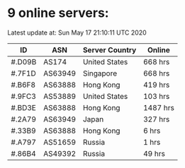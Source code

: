 # 9 online servers:

Latest update at: Sun May 17 21:10:11 UTC 2020

| ID | ASN | Server Country | Online |
| -- | --- | -------------- | ------ |
| #.D09B | AS174 | United States | 668 hrs |
| #.7F1D | AS63949 | Singapore | 668 hrs |
| #.B6F8 | AS63888 | Hong Kong | 419 hrs |
| #.9FC3 | AS53889 | United States | 103 hrs |
| #.BD3E | AS63888 | Hong Kong | 1487 hrs |
| #.2A79 | AS63949 | Japan | 327 hrs |
| #.33B9 | AS63888 | Hong Kong | 6 hrs |
| #.A797 | AS51659 | Russia | 1 hrs |
| #.86B4 | AS49392 | Russia | 49 hrs |

